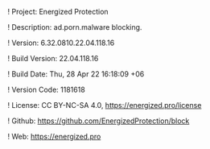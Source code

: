 ! Project: Energized Protection

! Description: ad.porn.malware blocking.

! Version: 6.32.0810.22.04.118.16

! Build Version: 22.04.118.16

! Build Date: Thu, 28 Apr 22 16:18:09 +06

! Version Code: 1181618

! License: CC BY-NC-SA 4.0, https://energized.pro/license

! Github: https://github.com/EnergizedProtection/block

! Web: https://energized.pro
